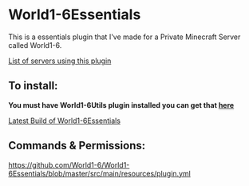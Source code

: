 # World1-6Essentials
This is a essentials plugin that I've made for a Private Minecraft Server called World1-6.

[List of servers using this plugin](https://bstats.org/plugin/bukkit/World1-6Essentials)

## To install:
**You must have World1-6Utils plugin installed you can get that [here](https://github.com/World1-6/World1-6Utils/releases)**

[Latest Build of World1-6Essentials](https://github.com/World1-6/World1-6Essentials/releases)

## Commands & Permissions:
https://github.com/World1-6/World1-6Essentials/blob/master/src/main/resources/plugin.yml
